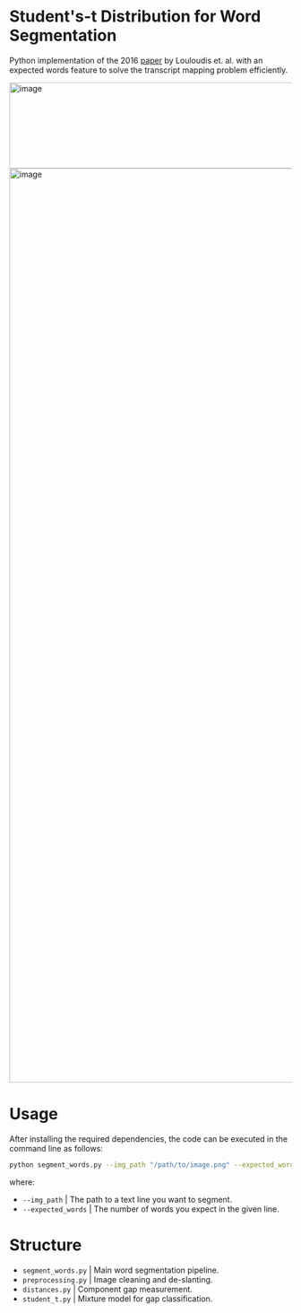 # Student's-t Distribution for Word Segmentation
Python implementation of the 2016 [paper](https://users.iit.demokritos.gr/~bgat/DAS2016_sfikas.pdf) by Louloudis et. al. with an expected words feature to solve the transcript mapping problem efficiently.

<img width="1682" height="153" alt="image" src="https://github.com/user-attachments/assets/879a9c68-3ba9-4e80-b7b4-f522a0e507f3" />
<img width="4470" height="1631" alt="image" src="https://github.com/user-attachments/assets/a1e6b1bb-94c0-4edc-9282-d5630ea53658" />

# Usage
After installing the required dependencies, the code can be executed in the command line as follows:
```bash
python segment_words.py --img_path "/path/to/image.png" --expected_words INT
```
where:
- `--img_path`         | The path to a text line you want to segment.
- `--expected_words`   | The number of words you expect in the given line.  

# Structure
- `segment_words.py`   | Main word segmentation pipeline.            
- `preprocessing.py`   | Image cleaning and de-slanting.           
-  `distances.py`      | Component gap measurement.                  
-  `student_t.py`      | Mixture model for gap classification.       
